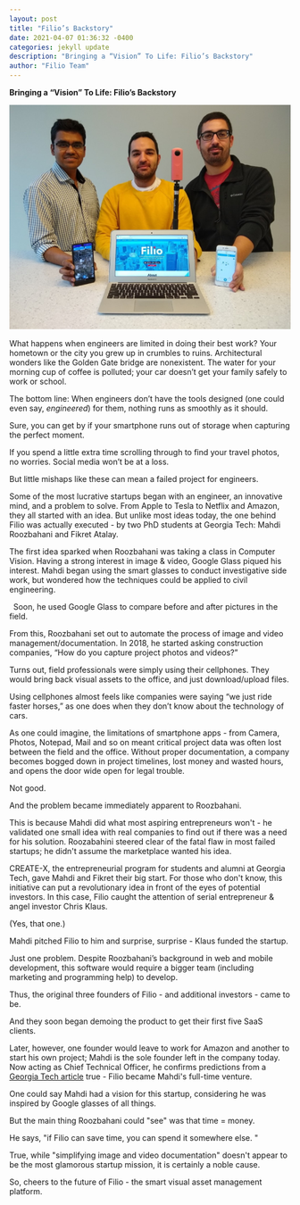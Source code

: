 ```yaml
---
layout: post
title: "Filio’s Backstory"
date: 2021-04-07 01:36:32 -0400
categories: jekyll update
description: "Bringing a “Vision” To Life: Filio’s Backstory"
author: "Filio Team"
---
```


﻿**Bringing a “Vision” To Life: Filio’s Backstory**

![backStory](/assets/images/backstory.jpg)

What happens when engineers are limited in doing their best work? Your hometown or the city you grew up in crumbles to ruins. Architectural wonders like the Golden Gate bridge are nonexistent. The water for your morning cup of coffee is polluted; your car doesn’t get your family safely to work or school. 

The bottom line: When engineers don’t have the tools designed (one could even say, *engineered*) for them, nothing runs as smoothly as it should. 

Sure, you can get by if your smartphone runs out of storage when capturing the perfect moment. 

If you spend a little extra time scrolling through to find your travel photos, no worries. Social media won’t be at a loss. 

But little mishaps like these can mean a failed project for engineers. 

Some of the most lucrative startups began with an engineer, an innovative mind, and a problem to solve. From Apple to Tesla to Netflix and Amazon, they all started with an idea. But unlike most ideas today, the one behind Filio was actually executed  - by two PhD students at Georgia Tech: Mahdi Roozbahani and Fikret Atalay.

The first idea sparked when Roozbahani was taking a class in Computer Vision. Having a strong interest in image & video, Google Glass piqued his interest. Mahdi began using the smart glasses to conduct investigative side work, but wondered how the techniques could be applied to civil engineering.

` `Soon, he used Google Glass to compare before and after pictures in the field. 

From this, Roozbahani set out to automate the process of image and video management/documentation. In 2018, he started asking construction companies, “How do you capture project photos and videos?” 

Turns out, field professionals were simply using their cellphones. They would bring back visual assets to the office, and just download/upload files. 

Using cellphones almost feels like companies were saying “we just ride faster horses,” as one does when they don’t know about the technology of cars.

As one could imagine, the limitations of smartphone apps - from Camera, Photos, Notepad, Mail and so on meant critical project data was often lost between the field and the office.  Without proper documentation,  a company becomes bogged down in project timelines, lost money and wasted hours, and opens the door wide open for legal trouble. 

Not good.

And the problem became immediately apparent to Roozbahani. 

This is because Mahdi did what most aspiring entrepreneurs won't - he validated one small idea with real companies to find out if there was a need for his solution. Roozabahini steered clear of the fatal flaw in most failed startups; he didn't assume the marketplace wanted his idea.

CREATE-X, the entrepreneurial program for students and alumni at Georgia Tech, gave Mahdi and Fikret their big start. For those who don't know, this initiative can put a revolutionary idea in front of the eyes of potential investors. In this case, Filio caught the attention of serial entrepreneur & angel investor Chris Klaus. 

(Yes, that one.)

Mahdi pitched Filio to him and surprise, surprise - Klaus funded the startup. 

Just one problem. Despite Roozbahani’s background in web and mobile development, this software would require a bigger team (including marketing and programming help) to develop.

Thus, the original three founders of Filio - and additional investors - came to be. 

And they soon began demoing the product to get their first five SaaS clients.

Later, however, one founder would leave to work for Amazon and another to start his own project; Mahdi is the sole founder left in the company today. Now acting as Chief Technical Officer, he confirms predictions from a [Georgia Tech article](https://ce.gatech.edu/news/grad-students-startup-filio-makes-it-easy-capture-and-catalog-worksite-photos#:~:text=%E2%80%9CImages%20are%20still%20not%20given,%E2%80%9D%20said%20Roozbahani%2C%20Filio's%20founder.) true - Filio became Mahdi's full-time venture.

One could say Mahdi had a vision for this startup, considering he was inspired by Google glasses of all things.

But the main thing Roozbahani could &quot;see&quot; was that time = money.

He says, &quot;if Filio can save time, you can spend it somewhere else. &quot;

True, while &quot;simplifying image and video documentation&quot; doesn&#39;t appear to be the most glamorous startup mission, it is certainly a noble cause.

So, cheers to the future of Filio - the smart visual asset management platform.
